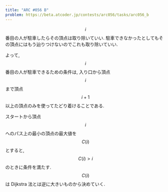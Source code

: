 ```yaml
---
title: "ARC #056 B"
problem: https://beta.atcoder.jp/contests/arc056/tasks/arc056_b
---
```

$$ i $$ 番目の人が駐車したらその頂点は取り除いていい. 駐車できなかったとしてもその頂点にはもう辿りつけないのでこれも取り除いていい.

よって, $$ i $$ 番目の人が駐車できるための条件は, 入り口から頂点 $$ i $$ まで頂点 $$ i+1 $$ 以上の頂点のみを使ってたどり着けることである.

スタートから頂点 $$ i $$ へのパス上の最小の頂点の最大値を $$ C(i) $$ とすると, $$ C(i) \gt i $$ のときに条件を満たす. $$ C(i) $$ は Dijkstra 法とは逆に大きいものから決めていく.
